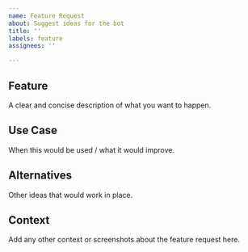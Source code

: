 ```yaml
---
name: Feature Request
about: Suggest ideas for the bot
title: ''
labels: feature
assignees: ''

---
```


## Feature
A clear and concise description of what you want to happen.

## Use Case
When this would be used / what it would improve.

## Alternatives
Other ideas that would work in place.

## Context
Add any other context or screenshots about the feature request here.
